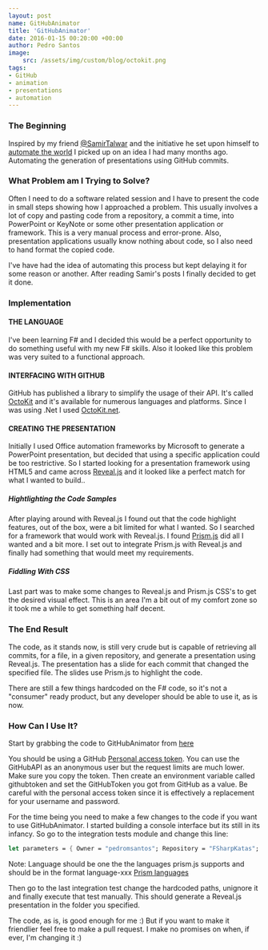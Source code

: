 ```yaml
---
layout: post
name: GitHubAnimator
title: 'GitHubAnimator'
date: 2016-01-15 00:20:00 +00:00
author: Pedro Santos
image:
    src: /assets/img/custom/blog/octokit.png
tags:
- GitHub 
- animation
- presentations
- automation
---
```


### The Beginning
Inspired by my friend [@SamirTalwar](https://twitter.com/SamirTalwar) and the initiative he set upon himself to [automate the world](https://noodlesandwich.com/]) I picked up on an idea I had many months ago. Automating the generation of presentations using GitHub commits.

### What Problem am I Trying to Solve?
Often I need to do a software related session and I have to present the code in small steps showing how I approached a problem. This usually involves a lot of copy and pasting code from a repository, a commit a time, into PowerPoint or KeyNote or some other presentation application or framework. This is a very manual process and error-prone. Also, presentation applications usually know nothing about code, so I also need to hand format the copied code.

I've have had the idea of automating this process but kept delaying it for some reason or another. After reading Samir's posts I finally decided to get it done.

### Implementation
#### THE LANGUAGE
I've been learning F# and I decided this would be a perfect opportunity to do something useful with my new F# skills. Also it looked like this problem was very suited to a functional approach.

#### INTERFACING WITH GITHUB
GitHub has published a library to simplify the usage of their API. It's called [OctoKit](https://github.com/octokit) and it's available for numerous languages and platforms. Since I was using .Net I used [OctoKit.net](https://github.com/octokit/octokit.net).

#### CREATING THE PRESENTATION

Initially I used Office automation frameworks by Microsoft to generate a PowerPoint presentation, but decided that using a specific application could be too restrictive. So I started looking for a presentation framework using HTML5 and came across  [Reveal.js](http://lab.hakim.se/reveal-js/#/) and it looked like a perfect match for what I wanted to build..

##### Hightlighting the Code Samples
After playing around with Reveal.js I found out that the code highlight features, out of the box, were a bit limited for what I wanted. So I searched for a framework that would work with Reveal.js. I found [Prism.js](http://prismjs.com/) did all I wanted and a bit more. I set out to integrate Prism.js with Reveal.js and finally had something that would meet my requirements.

##### Fiddling With CSS
Last part was to make some changes to Reveal.js and Prism.js CSS's to get the desired visual effect. This is an area I'm a bit out of my comfort zone so it took me a while to get something half decent.

### The End Result
The code, as it stands now, is still very crude but is capable of retrieving all commits, for a file, in a given repository, and generate a presentation using Reveal.js. The presentation has a slide for each commit that changed the specified file. The slides use Prism.js to highlight the code.

There are still a few things hardcoded on the F# code, so it's not a "consumer" ready product, but any developer should be able to use it, as is now.

### How Can I Use It?

Start by grabbing the code to GitHubAnimator from [here](https://github.com/pedromsantos/GitHubAnimator)

You should be using a GitHub [Personal access token](https://github.com/settings/tokens). You can use the GitHubAPI as an anonymous user but the request limits are much lower. Make sure you copy the token. Then create an environment variable called githubtoken and set the GitHubToken you got from GitHub as a value. Be careful with the personal access token since it is effectively a replacement for your username and password.

For the time being you need to make a few changes to the code if you want to use GitHubAnimator. I started building a console interface but its still in its infancy. So go to the integration tests module and change this line:

```FSharp
let parameters = { Owner = "pedromsantos"; Repository = "FSharpKatas"; File="Bowling.fs"; Language = "language-fsharp" }
```

Note: Language should be one the the languages prism.js supports and should be in the format language-xxx [Prism languages](http://prismjs.com/#languages-list)

Then go to the last integration test change the hardcoded paths, unignore it and finally execute that test manually. This should generate a Reveal.js presentation in the folder you specified.

The code, as is, is good enough for me :) But if you want to make it friendlier feel free to make a pull request. I make no promises on when, if ever, I'm changing it :)

